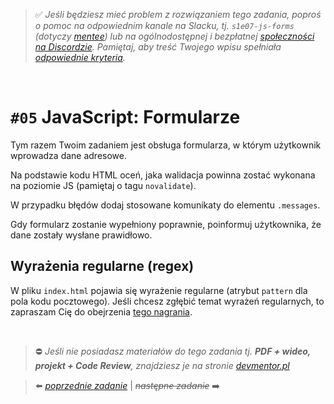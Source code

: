 > :white_check_mark: *Jeśli będziesz mieć problem z rozwiązaniem tego zadania, poproś o pomoc na odpowiednim kanale na Slacku, tj. `s1e07-js-forms` (dotyczy [mentee](https://devmentor.pl/mentoring-javascript/)) lub na ogólnodostępnej i bezpłatnej [społeczności na Discordzie](https://devmentor.pl/discord). Pamiętaj, aby treść Twojego wpisu spełniała [odpowiednie kryteria](https://devmentor.pl/jak-prosic-o-pomoc/).*

&nbsp;

# `#05` JavaScript: Formularze


Tym razem Twoim zadaniem jest obsługa formularza, w którym użytkownik wprowadza dane adresowe.

Na podstawie kodu HTML oceń, jaka walidacja powinna zostać wykonana na poziomie JS (pamiętaj o tagu `novalidate`).

W przypadku błędów dodaj stosowane komunikaty do elementu `.messages`.

Gdy formularz zostanie wypełniony poprawnie, poinformuj użytkownika, że dane zostały wysłane prawidłowo.

## Wyrażenia regularne (regex)

W pliku `index.html` pojawia się wyrażenie regularne (atrybut `pattern` dla pola kodu pocztowego). Jeśli chcesz zgłębić temat wyrażeń regularnych, to zapraszam Cię do obejrzenia [tego nagrania](https://www.youtube.com/watch?v=rhzKDrUiJVk).


&nbsp;
> :no_entry: *Jeśli nie posiadasz materiałów do tego zadania tj. **PDF + wideo, projekt + Code Review**, znajdziesz je na stronie [devmentor.pl](https://devmentor.pl/workshop-js-forms/)*

> :arrow_left: [*poprzednie zadanie*](./../04) | ~~*następne zadanie*~~ :arrow_right:
